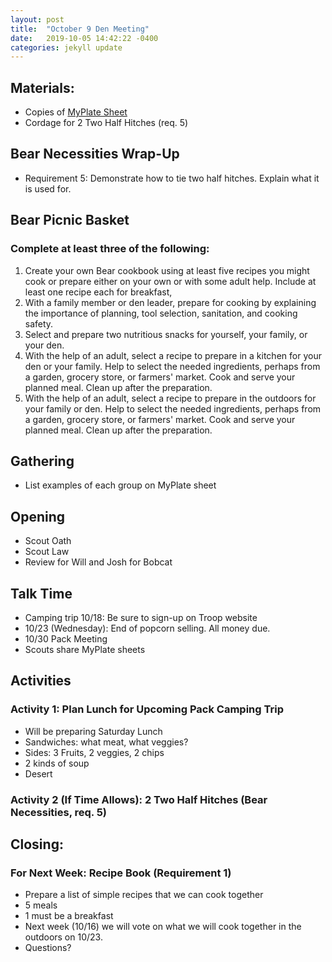 ```yaml
---
layout: post
title:  "October 9 Den Meeting"
date:   2019-10-05 14:42:22 -0400
categories: jekyll update
---
```


## Materials:
- Copies of [MyPlate Sheet](https://choosemyplate-prod.azureedge.net/sites/default/files/tentips/ColoringSheet_0.pdf)
- Cordage for 2 Two Half Hitches (req. 5)


## Bear Necessities Wrap-Up
- Requirement 5: Demonstrate how to tie two half hitches. Explain what it is used for.

## Bear Picnic Basket
### Complete at least three of the following:
1. Create your own Bear cookbook using at least five recipes you might cook or prepare either on your own or with some adult help. Include at least one recipe each for breakfast, 
2. With a family member or den leader, prepare for cooking by explaining the importance of planning, tool selection, sanitation, and cooking safety.
3. Select and prepare two nutritious snacks for yourself, your family, or your den.
4. With the help of an adult, select a recipe to prepare in a kitchen for your den or your family. Help to select the needed ingredients, perhaps from a garden, grocery store, or farmers' market. Cook and serve your planned meal. Clean up after the preparation.
5. With the help of an adult, select a recipe to prepare in the outdoors for your family or den. Help to select the needed ingredients, perhaps from a garden, grocery store, or farmers' market. Cook and serve your planned meal. Clean up after the preparation.

## Gathering
- List examples of each group on MyPlate sheet

## Opening
- Scout Oath
- Scout Law 
- Review for Will and Josh for Bobcat

## Talk Time
- Camping trip 10/18: Be sure to sign-up on Troop website
- 10/23 (Wednesday): End of popcorn selling. All money due.
- 10/30 Pack Meeting
- Scouts share MyPlate sheets

## Activities
### Activity 1: Plan Lunch for Upcoming Pack Camping Trip
- Will be preparing Saturday Lunch
- Sandwiches: what meat, what veggies?
- Sides: 3 Fruits, 2 veggies, 2 chips
- 2 kinds of soup
- Desert

### Activity 2 (If Time Allows): 2 Two Half Hitches (Bear Necessities, req. 5)

## Closing: 
### For Next Week: Recipe Book (Requirement 1)
- Prepare a list of simple recipes that we can cook together
- 5 meals
- 1 must be a breakfast
- Next week (10/16) we will vote on what we will cook together in the outdoors on 10/23.
- Questions?



